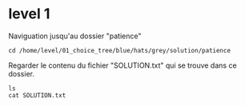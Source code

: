 # level 1
Naviguation jusqu'au dossier "patience"
```ssh
cd /home/level/01_choice_tree/blue/hats/grey/solution/patience
```
Regarder le contenu du fichier "SOLUTION.txt" qui se trouve dans ce dossier.
```ssh
ls
cat SOLUTION.txt
```
